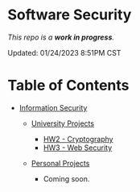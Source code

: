 # Software Security

*This repo is a **work in progress**.*

Updated: 01/24/2023 8:51PM CST

# Table of Contents
 * [Information Security](./Information%20Security)
    * [University Projects](./University%20Projects)
        * [HW2 - Cryptography](./University%20Projects/HW2%20-%20Cryptography)
        * [HW3 - Web Security](./University%20Projects/HW3%20-%20Web%20Security)
        
    * [Personal Projects](./Personal%20Projects)
      * Coming soon.
